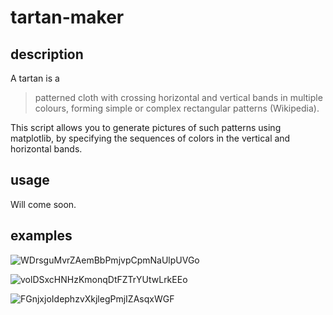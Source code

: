 # tartan-maker

## description

A tartan is a
> patterned cloth with crossing horizontal and vertical bands in multiple colours, forming simple or complex rectangular patterns (Wikipedia).

This script allows you to generate pictures of such patterns using matplotlib, by specifying the sequences of colors in the vertical and horizontal bands.

## usage
Will come soon.

## examples
![WDrsguMvrZAemBbPmjvpCpmNaUlpUVGo](https://github.com/user-attachments/assets/cd24fe8c-bf68-4069-a3b5-0185acb0cfbe)

![volDSxcHNHzKmonqDtFZTrYUtwLrkEEo](https://github.com/user-attachments/assets/7908c059-5830-4185-a30e-f4a29195ff45)

![FGnjxjoIdephzvXkjlegPmjIZAsqxWGF](https://github.com/user-attachments/assets/0d14f2bc-68d8-49d5-bde2-14957bdb01ab)
